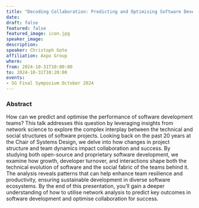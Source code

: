 ```yaml
---
title: "Decoding Collaboration: Predicting and Optimising Software Development through Networks"
date:
draft: false
featured: false
featured_image: icon.jpg
speaker_image:
description:
speaker: Christoph Gote
affiliation: Axpo Group
where:
from: 2024-10-31T10:00:00
to: 2024-10-31T10:20:00
events:
- SG Final Symposium October 2024 
---
```



### Abstract

How can we predict and optimise the performance of software development teams? This talk addresses this question by leveraging insights from network science to explore the complex interplay between the technical and social structures of software projects. Looking back on the past 20 years at the Chair of Systems Design, we delve into how changes in project structure and team dynamics impact collaboration and success. By studying both open-source and proprietary software development, we examine how growth, developer turnover, and interactions shape both the technical evolution of software and the social fabric of the teams behind it. The analysis reveals patterns that can help enhance team resilience and productivity, ensuring sustainable development in diverse software ecosystems. By the end of this presentation, you’ll gain a deeper understanding of how to utilise network analysis to predict key outcomes in software development and optimise collaboration for success.

